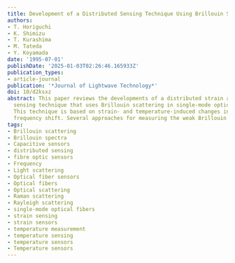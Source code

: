 ```yaml
---
title: Development of a Distributed Sensing Technique Using Brillouin Scattering
authors:
- T. Horiguchi
- K. Shimizu
- T. Kurashima
- M. Tateda
- Y. Koyamada
date: '1995-07-01'
publishDate: '2025-01-03T02:26:46.165933Z'
publication_types:
- article-journal
publication: '*Journal of Lightwave Technology*'
doi: 10/d2ksxz
abstract: This paper reviews the developments of a distributed strain and temperature
  sensing technique that uses Brillouin scattering in single-mode optical fibers.
  This technique is based on strain- and temperature-induced changes in the Brillouin
  frequency shift. Several approaches for measuring the weak Brillouin line are compared.$<>$
tags:
- Brillouin scattering
- Brillouin spectra
- Capacitive sensors
- distributed sensing
- fibre optic sensors
- Frequency
- Light scattering
- Optical fiber sensors
- Optical fibers
- Optical scattering
- Raman scattering
- Rayleigh scattering
- single-mode optical fibers
- strain sensing
- strain sensors
- temperature measurement
- temperature sensing
- temperature sensors
- Temperature sensors
---
```

